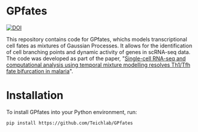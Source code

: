 # GPfates

[![DOI](https://img.shields.io/badge/DOI-10.1126/sciimmunol.aal2192-blue.svg)](https://doi.org/10.1126/sciimmunol.aal2192)

This repository contains code for GPfates, whichs models transcriptional cell fates as mixtures of Gaussian Processes. 
It allows for the identification of cell branching points and dynamic activity of genes in scRNA-seq data. The code was 
developed as part of the paper, "[Single-cell RNA-seq and computational analysis using temporal mixture modelling 
resolves Th1/Tfh fate bifurcation in malaria](https://pmc.ncbi.nlm.nih.gov/articles/PMC5365145/)".

# Installation
To install GPfates into your Python environment, run:
````Bash
pip install https://github.com/Teichlab/GPfates
````